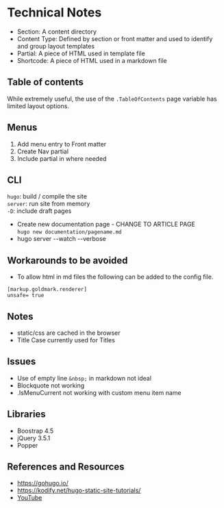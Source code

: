 # Technical Notes 
- Section: A content directory
- Content Type: Defined by section or front matter and used to identify and group layout templates
- Partial: A piece of HTML used in template file
- Shortcode: A piece of HTML used in a markdown file

## Table of contents
While extremely useful, the use of the ```.TableOfContents``` page variable has limited layout options.

## Menus
1. Add menu entry to Front matter
2. Create Nav partial
3. Include partial in where needed

## CLI
```hugo```: build / compile the site  
```server```: run site from memory  
```-D```: include draft pages
- Create new documentation page - CHANGE TO ARTICLE PAGE  
```hugo new documentation/pagename.md```
- hugo server --watch --verbose

## Workarounds to be avoided
- To allow html in md files the following can be added to the config file.
```
[markup.goldmark.renderer]
unsafe= true
```

## Notes
- static/css are cached in the browser
- Title Case currently used for Titles

## Issues
- Use of empty line ```&nbsp;``` in markdown not ideal
- Blockquote not working
- .IsMenuCurrent not working with custom menu item name

## Libraries
- Boostrap 4.5
- jQuery 3.5.1
- Popper

## References and Resources
- https://gohugo.io/
- https://kodify.net/hugo-static-site-tutorials/
- [YouTube](https://www.youtube.com/watch?list=PLLAZ4kZ9dFpOnyRlyS-liKL5ReHDcj4G3&v=qtIqKaDlqXo)